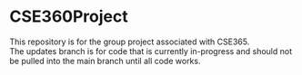 # CSE360Project
This repository is for the group project associated with CSE365. <br/>
The updates branch is for code that is currently in-progress and should not be pulled into the main branch until all code works. <br/>

